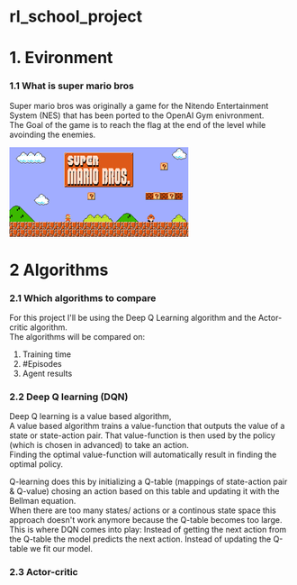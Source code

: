 # rl_school_project
# 1. Evironment
### 1.1 What is super mario bros

Super mario bros was originally a game for the Nitendo Entertainment System (NES) that has been ported to the OpenAI Gym enivronment. <br>
The Goal of the game is to reach the flag at the end of the level while avoinding the enemies.<br>

![Screenshot](mario.png)

# 2 Algorithms

### 2.1 Which algorithms to compare

For this project I'll be using the Deep Q Learning algorithm and the Actor-critic algorithm. <br>
The algorithms will be compared on: <ol> <li>Training time</li> <li>#Episodes</li> <li>Agent results</li> </ol>   

### 2.2 Deep Q learning (DQN)

Deep Q learning is a value based algorithm, <br>
A value based algorithm trains a value-function that outputs the value of a state or state-action pair. That value-function is then used by the policy (which is chosen in advanced) to take an action. <br>
Finding the optimal value-function will automatically result in finding the optimal policy.

Q-learning does this by initializing a Q-table (mappings of state-action pair & Q-value) chosing an action based on this table and updating it with the Bellman equation. <br>
When there are too many states/ actions or a continous state space  this approach doesn't work anymore because the Q-table becomes too large. <br>
This is where DQN comes into play: 
    Instead of getting the next action from the Q-table the model predicts the next action.
    Instead of updating the Q-table we fit our model.
    
### 2.3 Actor-critic
